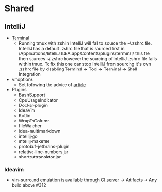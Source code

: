 # Shared

## IntelliJ
* [Terminal](https://www.jetbrains.com/help/idea/2016.3/terminal.html)
  * Running tmux with zsh in IntelliJ will fail to source the ~/.zshrc file.
    IntelliJ has a default .zshrc file that is sourced first in /Applications/IntelliJ IDEA.app/Contents/plugins/terminal/ this file then sources ~/.zshrc however the sourcing of IntelliJ .zshrc file fails within tmux.
    To fix this one can stop IntelliJ from sourcing it's own .zshrc file by disabling Terminal → Tool → Terminal → Shell Integration
* vmoptions
  * Set following the advice of [article](http://tomaszdziurko.com/2015/11/1-and-the-only-one-to-customize-intellij-idea-memory-settings/)
* Plugins
  * BashSupport
  * CpuUsageIndicator
  * Docker-plugin
  * IdeaVim
  * Kotlin
  * WrapToColumn
  * fileWatcher
  * idea-multimarkdown
  * intellij-go
  * intellij-makefile
  * protobuf-jetbrains-plugin
  * relative-line-numbers.jar
  * shortcuttranslator.jar
### Ideavim
  * vim-surround emulation is available through [CI server](https://teamcity.jetbrains.com/viewType.html?buildTypeId=IdeaVim_Build&guest=1) → Artifacts → Any build above #312
